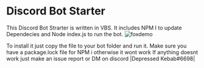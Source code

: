 # Discord Bot Starter
This Discord Bot Strarter is written in VBS. It includes NPM I to update Dependecies and Node index.js to run the bot.
![foxdemo](https://cdn.discordapp.com/attachments/763016602232422433/763455907433676830/unknown.png)

To install it just copy the file to your bot folder and run it. Make sure you have a package.lock file for NPM i otherwise it wont work 
If anything doesnt work just make an issue report or DM on discord |Depressed Kebab#6698|
